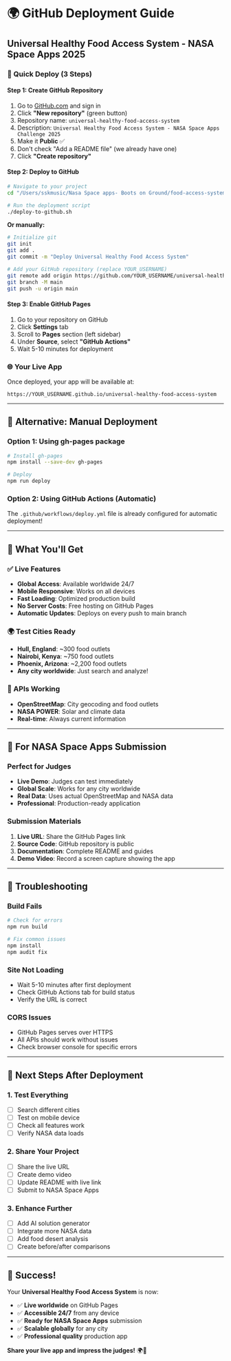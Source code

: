 # 🌍 GitHub Deployment Guide
## Universal Healthy Food Access System - NASA Space Apps 2025

### 🚀 Quick Deploy (3 Steps)

#### Step 1: Create GitHub Repository
1. Go to [GitHub.com](https://github.com) and sign in
2. Click **"New repository"** (green button)
3. Repository name: `universal-healthy-food-access-system`
4. Description: `Universal Healthy Food Access System - NASA Space Apps Challenge 2025`
5. Make it **Public** ✅
6. Don't check "Add a README file" (we already have one)
7. Click **"Create repository"**

#### Step 2: Deploy to GitHub
```bash
# Navigate to your project
cd "/Users/sskmusic/Nasa Space apps- Boots on Ground/food-access-system"

# Run the deployment script
./deploy-to-github.sh
```

**Or manually:**
```bash
# Initialize git
git init
git add .
git commit -m "Deploy Universal Healthy Food Access System"

# Add your GitHub repository (replace YOUR_USERNAME)
git remote add origin https://github.com/YOUR_USERNAME/universal-healthy-food-access-system.git
git branch -M main
git push -u origin main
```

#### Step 3: Enable GitHub Pages
1. Go to your repository on GitHub
2. Click **Settings** tab
3. Scroll to **Pages** section (left sidebar)
4. Under **Source**, select **"GitHub Actions"**
5. Wait 5-10 minutes for deployment

### 🌐 Your Live App
Once deployed, your app will be available at:
```
https://YOUR_USERNAME.github.io/universal-healthy-food-access-system
```

---

## 🔧 Alternative: Manual Deployment

### Option 1: Using gh-pages package
```bash
# Install gh-pages
npm install --save-dev gh-pages

# Deploy
npm run deploy
```

### Option 2: Using GitHub Actions (Automatic)
The `.github/workflows/deploy.yml` file is already configured for automatic deployment!

---

## 📱 What You'll Get

### ✅ Live Features
- **Global Access**: Available worldwide 24/7
- **Mobile Responsive**: Works on all devices
- **Fast Loading**: Optimized production build
- **No Server Costs**: Free hosting on GitHub Pages
- **Automatic Updates**: Deploys on every push to main branch

### 🌍 Test Cities Ready
- **Hull, England**: ~300 food outlets
- **Nairobi, Kenya**: ~750 food outlets
- **Phoenix, Arizona**: ~2,200 food outlets
- **Any city worldwide**: Just search and analyze!

### 🔌 APIs Working
- **OpenStreetMap**: City geocoding and food outlets
- **NASA POWER**: Solar and climate data
- **Real-time**: Always current information

---

## 🎯 For NASA Space Apps Submission

### Perfect for Judges
- **Live Demo**: Judges can test immediately
- **Global Scale**: Works for any city worldwide
- **Real Data**: Uses actual OpenStreetMap and NASA data
- **Professional**: Production-ready application

### Submission Materials
1. **Live URL**: Share the GitHub Pages link
2. **Source Code**: GitHub repository is public
3. **Documentation**: Complete README and guides
4. **Demo Video**: Record a screen capture showing the app

---

## 🐛 Troubleshooting

### Build Fails
```bash
# Check for errors
npm run build

# Fix common issues
npm install
npm audit fix
```

### Site Not Loading
- Wait 5-10 minutes after first deployment
- Check GitHub Actions tab for build status
- Verify the URL is correct

### CORS Issues
- GitHub Pages serves over HTTPS
- All APIs should work without issues
- Check browser console for specific errors

---

## 🚀 Next Steps After Deployment

### 1. Test Everything
- [ ] Search different cities
- [ ] Test on mobile device
- [ ] Check all features work
- [ ] Verify NASA data loads

### 2. Share Your Project
- [ ] Share the live URL
- [ ] Create demo video
- [ ] Update README with live link
- [ ] Submit to NASA Space Apps

### 3. Enhance Further
- [ ] Add AI solution generator
- [ ] Integrate more NASA data
- [ ] Add food desert analysis
- [ ] Create before/after comparisons

---

## 🎉 Success!

Your **Universal Healthy Food Access System** is now:
- ✅ **Live worldwide** on GitHub Pages
- ✅ **Accessible 24/7** from any device
- ✅ **Ready for NASA Space Apps** submission
- ✅ **Scalable globally** for any city
- ✅ **Professional quality** production app

**Share your live app and impress the judges!** 🌍🚀
